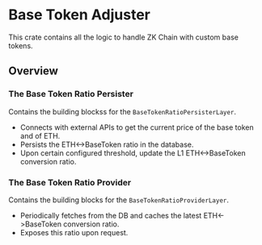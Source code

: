 # Base Token Adjuster

This crate contains all the logic to handle ZK Chain with custom base tokens.

## Overview

### The Base Token Ratio Persister

Contains the building blockss for the `BaseTokenRatioPersisterLayer`.

- Connects with external APIs to get the current price of the base token and of ETH.
- Persists the ETH<->BaseToken ratio in the database.
- Upon certain configured threshold, update the L1 ETH<->BaseToken conversion ratio.

### The Base Token Ratio Provider

Contains the building blocks for the `BaseTokenRatioProviderLayer`.

- Periodically fetches from the DB and caches the latest ETH<->BaseToken conversion ratio.
- Exposes this ratio upon request.
